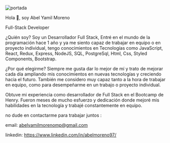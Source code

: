 ![portada](https://user-images.githubusercontent.com/113840807/218283385-208db2a5-6f7c-4ae8-8687-a3a949033d8e.jpg)

Hola 👋, soy Abel Yamil Moreno

Full-Stack Developer

¿Quién soy?
Soy un Desarrollador Full Stack, Entré en el mundo de la programación hace 1 año  y ya me siento capaz de trabajar en equipo o en proyecto individual, tengo conocimientos en Tecnologías como JavaScript, React, Redux, Express, NodeJS, SQL, PostgreSql, Html, Css, Styled Components, Bootstrap.


¿Por qué elegirme?
Siempre me gusta dar lo mejor de mí y trato de mejorar cada día ampliando mis conocimientos en nuevas tecnologías y creciendo hacia el futuro. También me considero muy capaz tanto a la hora de trabajar en equipo, como para desempeñarme en un trabajo o proyecto individual.

Obtuve mi experiencia como desarrollador de Full Stack en el Bootcamp de Henry. Fueron meses de mucho esfuerzo y dedicación donde mejoré mis habilidades en la tecnología y trabajé constantemente en equipo.

no dude en contactarme para trabajar juntos :

email: abelyamilmorenomp@gmail.com

linkedin: https://www.linkedin.com/in/abelmoreno97/
